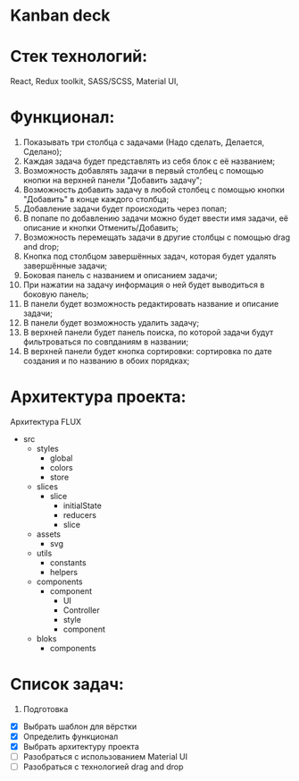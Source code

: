 # Kanban deck

# Стек технологий:

React,
Redux toolkit,
SASS/SCSS,
Material UI,

# Функционал:

1. Показывать три столбца с задачами (Надо сделать, Делается, Сделано);
2. Каждая задача будет представлять из себя блок с её названием;
3. Возможность добавлять задачи в первый столбец с помощью кнопки на верхней панели "Добавить задачу";
4. Возможность добавить задачу в любой столбец с помощью кнопки "Добавить" в конце каждого столбца;
5. Добавление задачи будет происходить через попап;
6. В попапе по добавлению задачи можно будет ввести имя задачи, её описание и кнопки Отменить/Добавить;
7. Возможность перемещать задачи в другие столбцы с помощью drag and drop;
8. Кнопка под столбцом завершённых задач, которая будет удалять завершённые задачи;
9. Боковая панель с названием и описанием задачи;
10. При нажатии на задачу информация о ней будет выводиться в боковую панель;
11. В панели будет возможность редактировать название и описание задачи;
12. В панели будет возможность удалить задачу;
13. В верхней панели будет панель поиска, по которой задачи будут фильтроваться по совпданиям в названии;
14. В верхней панели будет кнопка сортировки: сортировка по дате создания и по названию в обоих порядках;

# Архитектура проекта:

Архитектура FLUX

- src
  - styles
    - global
    - colors
    - store
  - slices
    - slice
      - initialState
      - reducers
      - slice
  - assets
    - svg
  - utils
    - constants
    - helpers
  - components
    - component
      - UI
      - Controller
      - style
      - component
  - bloks
    - components

# Список задач:

1. Подготовка

- [x] Выбрать шаблон для вёрстки
- [x] Определить функционал
- [x] Выбрать архитектуру проекта
- [ ] Разобраться с использованием Material UI
- [ ] Разобраться с технологией drag and drop
